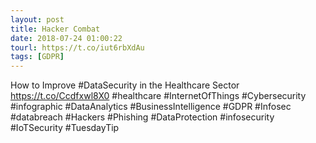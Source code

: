 ```yaml
---
layout: post
title: Hacker Combat
date: 2018-07-24 01:00:22
tourl: https://t.co/iut6rbXdAu
tags: [GDPR]
---
```

How to Improve #DataSecurity in the Healthcare Sector
https://t.co/Ccdfxwl8X0
#healthcare #InternetOfThings #Cybersecurity #infographic #DataAnalytics #BusinessIntelligence #GDPR #Infosec #databreach #Hackers #Phishing #DataProtection #infosecurity #IoTSecurity #TuesdayTip
